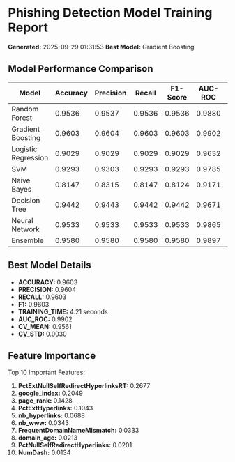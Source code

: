 # Phishing Detection Model Training Report
**Generated:** 2025-09-29 01:31:53
**Best Model:** Gradient Boosting

## Model Performance Comparison

| Model | Accuracy | Precision | Recall | F1-Score | AUC-ROC | CV Mean | Training Time |
|-------|----------|-----------|--------|----------|---------|---------|---------------|
| Random Forest | 0.9536 | 0.9537 | 0.9536 | 0.9536 | 0.9880 | 0.9518 | 0.30s |
| Gradient Boosting | 0.9603 | 0.9604 | 0.9603 | 0.9603 | 0.9902 | 0.9561 | 4.21s |
| Logistic Regression | 0.9029 | 0.9029 | 0.9029 | 0.9029 | 0.9632 | 0.9023 | 1.87s |
| SVM | 0.9293 | 0.9303 | 0.9293 | 0.9293 | 0.9785 | 0.9234 | 22.17s |
| Naive Bayes | 0.8147 | 0.8315 | 0.8147 | 0.8124 | 0.9171 | 0.8122 | 0.01s |
| Decision Tree | 0.9442 | 0.9443 | 0.9442 | 0.9442 | 0.9671 | 0.9409 | 0.05s |
| Neural Network | 0.9533 | 0.9533 | 0.9533 | 0.9533 | 0.9865 | 0.9424 | 3.35s |
| Ensemble | 0.9580 | 0.9580 | 0.9580 | 0.9580 | 0.9897 | 0.9538 | 6.97s |

## Best Model Details

- **ACCURACY:** 0.9603
- **PRECISION:** 0.9604
- **RECALL:** 0.9603
- **F1:** 0.9603
- **TRAINING_TIME:** 4.21 seconds
- **AUC_ROC:** 0.9902
- **CV_MEAN:** 0.9561
- **CV_STD:** 0.0030

## Feature Importance

Top 10 Important Features:
1. **PctExtNullSelfRedirectHyperlinksRT:** 0.2677
2. **google_index:** 0.2049
3. **page_rank:** 0.1428
4. **PctExtHyperlinks:** 0.1043
5. **nb_hyperlinks:** 0.0688
6. **nb_www:** 0.0343
7. **FrequentDomainNameMismatch:** 0.0333
8. **domain_age:** 0.0213
9. **PctNullSelfRedirectHyperlinks:** 0.0201
10. **NumDash:** 0.0134